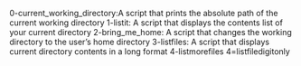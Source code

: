 0-current_working_directory:A script that prints the absolute path of the current working directory
1-listit: A script that displays the contents list of your current directory
2-bring_me_home: A script that changes the working directory to the user’s home directory
3-listfiles: A script that displays current directory contents in a long format
4-listmorefiles
4=listfiledigitonly
